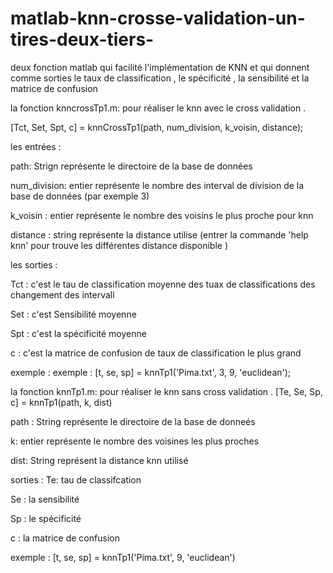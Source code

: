 # matlab-knn-crosse-validation-un-tires-deux-tiers-

deux fonction matlab qui facilité l'implémentation de KNN et qui donnent comme sorties le taux de classification , le spécificité , la sensibilité et la matrice de confusion 

la fonction knncrossTp1.m: pour réaliser le knn avec le cross validation .

[Tct, Set, Spt, c] = knnCrossTp1(path, num_division, k_voisin, distance);

les entrées :

path: Strign représente le directoire de la base de données 

num_division: entier représente le nombre des interval de division de la base de données (par exemple 3)

k_voisin : entier représente le nombre des voisins le plus proche pour knn

distance : string représente la distance utilise (entrer la commande 'help knn' pour trouve les différentes distance disponible )

les sorties :

Tct : c'est le tau de classification moyenne des tuax de classifications des changement des intervall 

Set : c'est Sensibilité moyenne

Spt : c'est la spécificité moyenne

c :  c'est la matrice de confusion de taux de classification le plus grand 

exemple :  exemple : [t, se, sp] = knnTp1('Pima.txt', 3, 9, 'euclidean');

la fonction knnTp1.m: pour réaliser le knn sans cross validation .
[Te, Se, Sp, c] = knnTp1(path, k, dist)

path : String représente le directoire de la base de donneés 

k: entier représente le nombre des voisines les plus proches 

dist: String représent la distance knn utilisé 

sorties :
Te: tau de classifcation 

Se : la sensibilité 

Sp : le spécificité 

c : la matrice de confusion 

exemple : [t, se, sp] = knnTp1('Pima.txt', 9, 'euclidean')
